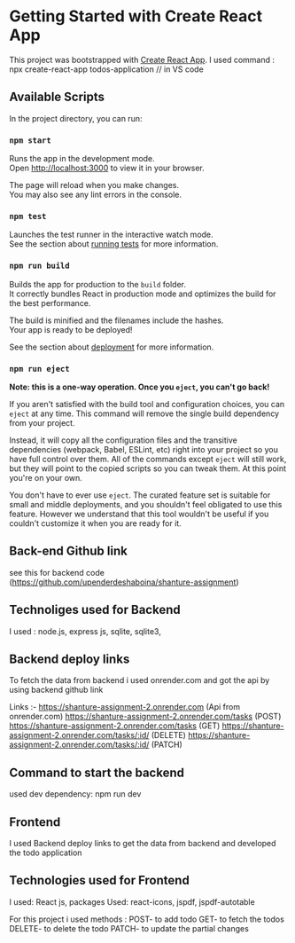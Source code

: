 # Getting Started with Create React App

This project was bootstrapped with [Create React App](https://github.com/facebook/create-react-app).
I used command : npx create-react-app todos-application // in VS code

## Available Scripts

In the project directory, you can run:

### `npm start`

Runs the app in the development mode.\
Open [http://localhost:3000](http://localhost:3000) to view it in your browser.

The page will reload when you make changes.\
You may also see any lint errors in the console.

### `npm test`

Launches the test runner in the interactive watch mode.\
See the section about [running tests](https://facebook.github.io/create-react-app/docs/running-tests) for more information.

### `npm run build`

Builds the app for production to the `build` folder.\
It correctly bundles React in production mode and optimizes the build for the best performance.

The build is minified and the filenames include the hashes.\
Your app is ready to be deployed!

See the section about [deployment](https://facebook.github.io/create-react-app/docs/deployment) for more information.

### `npm run eject`

**Note: this is a one-way operation. Once you `eject`, you can't go back!**

If you aren't satisfied with the build tool and configuration choices, you can `eject` at any time. This command will remove the single build dependency from your project.

Instead, it will copy all the configuration files and the transitive dependencies (webpack, Babel, ESLint, etc) right into your project so you have full control over them. All of the commands except `eject` will still work, but they will point to the copied scripts so you can tweak them. At this point you're on your own.

You don't have to ever use `eject`. The curated feature set is suitable for small and middle deployments, and you shouldn't feel obligated to use this feature. However we understand that this tool wouldn't be useful if you couldn't customize it when you are ready for it.

## Back-end Github link

see this for backend code (https://github.com/upenderdeshaboina/shanture-assignment)

## Technoliges used for Backend 

I used : node.js, express js, sqlite, sqlite3,

## Backend deploy links

To fetch the data from backend i used onrender.com and got the api by using backend github link

Links :- 
https://shanture-assignment-2.onrender.com  (Api from onrender.com)
https://shanture-assignment-2.onrender.com/tasks   (POST)
https://shanture-assignment-2.onrender.com/tasks    (GET)
https://shanture-assignment-2.onrender.com/tasks/:id/   (DELETE)
https://shanture-assignment-2.onrender.com/tasks/:id/   (PATCH)

## Command to start the backend 

used dev dependency: npm run dev

## Frontend 

I used Backend deploy links to get the data from backend and developed the todo application

## Technologies used for Frontend

I used: React js, 
packages Used: react-icons, jspdf, jspdf-autotable

For this project i used methods : POST- to add todo
                                  GET-  to fetch the todos
                                  DELETE- to delete the todo
                                  PATCH- to update the partial changes

